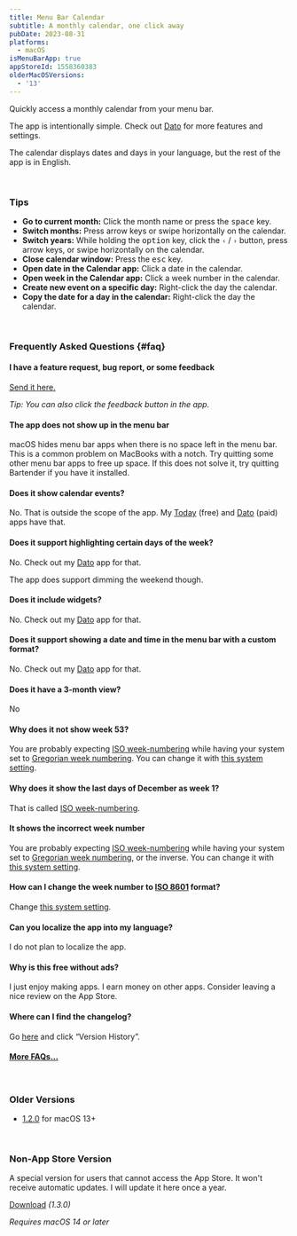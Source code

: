```yaml
---
title: Menu Bar Calendar
subtitle: A monthly calendar, one click away
pubDate: 2023-08-31
platforms:
  - macOS
isMenuBarApp: true
appStoreId: 1558360383
olderMacOSVersions:
  - '13'
---
```


Quickly access a monthly calendar from your menu bar.

The app is intentionally simple. Check out [Dato](/dato) for more features and settings.

The calendar displays dates and days in your language, but the rest of the app is in English.

<br>

### Tips

- **Go to current month:** Click the month name or press the <kbd>space</kbd> key.
- **Switch months:** Press arrow keys or swipe horizontally on the calendar.
- **Switch years:** While holding the <kbd>option</kbd> key, click the `‹` / `›` button, press arrow keys, or swipe horizontally on the calendar.
- **Close calendar window:** Press the <kbd>esc</kbd> key.
- **Open date in the Calendar app:** Click a date in the calendar.
- **Open week in the Calendar app:** Click a week number in the calendar.
- **Create new event on a specific day:** Right-click the day the calendar.
- **Copy the date for a day in the calendar:** Right-click the day the calendar.

<br>

### Frequently Asked Questions {#faq}

#### I have a feature request, bug report, or some feedback

[Send it here.](https://sindresorhus.com/feedback?product=Menu%20Bar%20Calendar&referrer=Website-FAQ)

*Tip: You can also click the feedback button in the app.*

#### The app does not show up in the menu bar

macOS hides menu bar apps when there is no space left in the menu bar. This is a common problem on MacBooks with a notch. Try quitting some other menu bar apps to free up space. If this does not solve it, try quitting Bartender if you have it installed.

#### Does it show calendar events?

No. That is outside the scope of the app. My [Today](/today) (free) and [Dato](/dato) (paid) apps have that.

#### Does it support highlighting certain days of the week?

No. Check out my [Dato](/dato) app for that.

The app does support dimming the weekend though.

#### Does it include widgets?

No. Check out my [Dato](/dato) app for that.

#### Does it support showing a date and time in the menu bar with a custom format?

No. Check out my [Dato](/dato) app for that.

#### Does it have a 3-month view?

No

#### Why does it not show week 53?

You are probably expecting [ISO week-numbering](https://en.wikipedia.org/wiki/ISO_week_date) while having your system set to [Gregorian week numbering](https://en.wikipedia.org/wiki/ISO_week_date#Relation_with_the_Gregorian_calendar). You can change it with [this system setting](https://apple.stackexchange.com/questions/191445/standard-iso-8601-week-number-in-calendar-app/209340#209340).

#### Why does it show the last days of December as week 1?

That is called [ISO week-numbering](https://en.wikipedia.org/wiki/ISO_week_date).

#### It shows the incorrect week number

You are probably expecting [ISO week-numbering](https://en.wikipedia.org/wiki/ISO_week_date) while having your system set to [Gregorian week numbering](https://en.wikipedia.org/wiki/ISO_week_date#Relation_with_the_Gregorian_calendar), or the inverse. You can change it with [this system setting](https://apple.stackexchange.com/questions/191445/standard-iso-8601-week-number-in-calendar-app/209340#209340).

#### How can I change the week number to [ISO 8601](https://en.wikipedia.org/wiki/ISO_week_date) format?

Change [this system setting](https://apple.stackexchange.com/questions/191445/standard-iso-8601-week-number-in-calendar-app/209340#209340).

#### Can you localize the app into my language?

I do not plan to localize the app.

#### Why is this free without ads?

I just enjoy making apps. I earn money on other apps. Consider leaving a nice review on the App Store.

#### Where can I find the changelog?

Go [here](https://apps.apple.com/app/id1558360383) and click “Version History”.

#### [More FAQs…](/apps/faq)

<br>

### Older Versions

- [1.2.0](https://github.com/sindresorhus/meta/files/13922546/Menu.Bar.Calendar.1.2.0.-.macOS.13.zip) for macOS 13+

<br>

### Non-App Store Version

A special version for users that cannot access the App Store. It won't receive automatic updates. I will update it here once a year.

[Download](https://www.dropbox.com/scl/fi/od8rsjl3mb8af5yavo9or/Menu-Bar-Calendar-1.3.0-1705082133.zip?rlkey=t6i4aqgcn2j3oa23w24btap0e&raw=1) *(1.3.0)*

*Requires macOS 14 or later*
